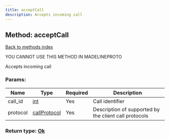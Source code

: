 ```yaml
---
title: acceptCall
description: Accepts incoming call
---
```

## Method: acceptCall  
[Back to methods index](index.md)


YOU CANNOT USE THIS METHOD IN MADELINEPROTO


Accepts incoming call

### Params:

| Name     |    Type       | Required | Description |
|----------|---------------|----------|-------------|
|call\_id|[int](../types/int.md) | Yes|Call identifier|
|protocol|[callProtocol](../constructors/callProtocol.md) | Yes|Description of supported by the client call protocols|


### Return type: [Ok](../types/Ok.md)

